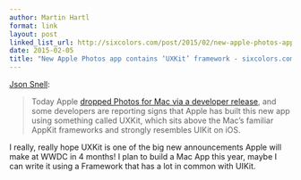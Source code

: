 ```yaml
---
author: Martin Hartl
format: link
layout: post
linked_list_url: http://sixcolors.com/post/2015/02/new-apple-photos-app-contains-uxkit-framework/
date: 2015-02-05
title: "New Apple Photos app contains ‘UXKit’ framework - sixcolors.com"
---
```


[Json Snell](http://sixcolors.com):
>Today Apple [dropped Photos for Mac via a developer release](http://sixcolors.com/link/2015/02/photos-for-mac-coming-as-part-of-os-x-10103/), and some developers are reporting signs that Apple has built this new app using something called UXKit, which sits above the Mac’s familiar AppKit frameworks and strongly resembles UIKit on iOS.

I really, really hope UXKit is one of the big new announcements Apple will make at WWDC in 4 months! I plan to build a Mac App this year, maybe I can write it using a Framework that has a lot in common with UIKit.

